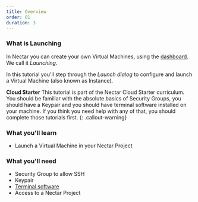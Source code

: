 ```yaml
---
title: Overview
order: 01
duration: 3
---
```

### What is Launching

In Nectar you can create your own Virtual Machines, using the [dashboard](https://dashboard.rc.nectar.org.au). We call it *Launching*.

In this tutorial you'll step through the *Launch dialog* to configure and launch a Virtual Machine (also known as Instance).

**Cloud Starter**
This tutorial is part of the Nectar Cloud Starter curriculum. You should be familiar with the absolute basics of Security Groups, you should have a Keypair and you should have terminal software installed on your machine. If you think you need help with any of that, you should complete those tutorials first.
{: .callout-warning}

### What you'll learn

- Launch a Virtual Machine in your Nectar Project

### What you'll need

- Security Group to allow SSH
- Keypair
- [Terminal software](https://support.ehelp.edu.au/support/solutions/articles/6000223964-terminal-software)
- Access to a Nectar Project

